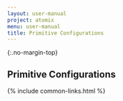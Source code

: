 ```yaml
---
layout: user-manual
project: atomix
menu: user-manual
title: Primitive Configurations
---
```


{:.no-margin-top}

## Primitive Configurations

{% include common-links.html %}

